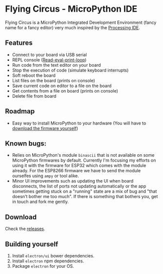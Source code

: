 # Flying Circus - MicroPython IDE

Flying Circus is a MicroPython Integrated Development Environment (fancy name for a fancy editor) very much inspired by the [Processing IDE](https://processing.org/).

## Features

- Connect to your board via USB serial
- REPL console ([Read-eval-print-loop](https://en.wikipedia.org/wiki/Read–eval–print_loop))
- Run code from the text editor on your board
- Stop the execution of code (simulate keyboard interrupts)
- Soft reboot the board
- List files on the board (prints on console)
- Save current code on editor to a file on the board
- Get contents from a file on board (prints on console)
- Delete file from board

## Roadmap

- Easy way to install MicroPython to your hardware (You will have to [download the firmware yourself](http://micropython.org/download))

## Known bugs:

- Relies on MicroPython's module `binascii` that is not available on some MicroPython firmwares by default. Currently I'm focusing my efforts on using it with the firmware for ESP32 which comes with the module already. For the ESP8266 firmware we have to send the module ourselfes using `ampy` or tool alike.
- Minor UI improvements such as updating the UI when board disconnects, the list of ports not updating automatically or the app sometimes getting stuck on a "running" state are a mix of bug and "that doesn't bother me too much". If there is something that bothers you, get in touch and fork me gently.

## Download

Check the [releases](https://github.com/murilopolese/flying-circus/releases).

## Building yourself

1. Install `electron/ui` bower dependencies.
1. Install `electron` npm dependencies.
1. Package `electron` for your OS.
